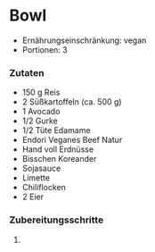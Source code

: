 # Bowl

- Ernährungseinschränkung: vegan
- Portionen: 3

### Zutaten

- 150 g Reis
- 2 Süßkartoffeln (ca. 500 g)
- 1 Avocado
- 1/2 Gurke
- 1/2 Tüte Edamame
- Endori Veganes Beef Natur
- Hand voll Erdnüsse
- Bisschen Koreander
- Sojasauce
- Limette
- Chiliflocken
- 2 Eier

### Zubereitungsschritte

1. 
